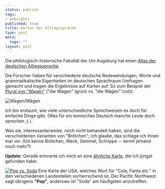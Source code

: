 ```yaml
--- 
status: publish
tags: 
- websights
published: true
title: Karten der Alltagssprache
type: post
meta: 
  tags: ""
layout: post
---
```

Die philologisch-historische Fakultät der Uni Augsburg hat einen <a href="http://www.philhist.uni-augsburg.de/lehrstuehle/germanistik/sprachwissenschaft/ada/">Atlas der deutschen Alltagssprache</a>.

Die Forscher haben für verschiedene deutsche Redewendungen, Worte und grammatikalische Eigenheiten im deutschen Sprachraum Umfragen gemacht und tragen die Ergebnisse auf Karten auf. So zum Beispiel der <a href="http://www.philhist.uni-augsburg.de/lehrstuehle/germanistik/sprachwissenschaft/ada/dritte_runde/f02b/">Plural von "Wagen"</a> ("die Wagen" (grün) vs. "die Wägen" (rot)):

<img src='http://fredericiana.de/uploads/2007/06/wagen-waegen.png' alt='Wagen/Wägen' />

Ich bin erstaunt, wie viele unterschiedliche Sprechweisen es doch für einfache Dinge gibt. (Was für ein komisches Deutsch manche Leute doch sprechen ;) ).

Was sie, interessanterweise, noch nicht behandelt haben, sind die verschiedenen Varianten von "Brötchen"; ich glaube, das schlage ich ihnen mal vor. (Ich kenne Brötchen, Weck, Semmel, Schrippe -- kennt jemand noch mehr?)

<strong>Update:</strong> Gerade erinnerte ich mich an eine <a href="http://popvssoda.com/countystats/total-county.html">ähnliche Karte</a>, die ich jüngst gefunden habe:

<a href="http://popvssoda.com/countystats/total-county.html"><img src='http://fredericiana.de/uploads/2007/06/pop-vs-soda.jpg' alt='Pop vs. Soda' /></a>
Eine Karte der USA, welches Wort für "Cola, Fanta etc." in den verschiedenen Landesteilen vorherrschend ist. Der Pacific Northwest sagt übrigens <strong>"Pop"</strong>, anderswo ist "Soda" am häufigsten anzutreffen.
